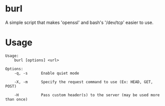 # burl

A simple script that makes 'openssl' and bash's '/dev/tcp' easier to use.

# Usage

```
Usage:
    burl [options] <url>
    
Options:
    -q, -s      Enable quiet mode
    
    -X, -m      Specify the request command to use (Ex: HEAD, GET, POST)
    
    -H          Pass custom header(s) to the server (may be used more than once)
```
